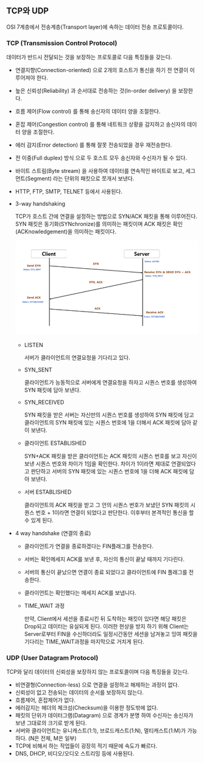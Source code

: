 ## TCP와 UDP

OSI 7계층에서 전송계층(Transport layer)에 속하는 데이터 전송 프로토콜이다.

### TCP (Transmission Control Protocol)

데이터가 반드시 전달되는 것을 보장하는 프로토콜로 다음 특징들을 갖는다.

- 연결지향(Connection-oriented) 으로 2개의 호스트가 통신을 하기 전 연결이 이루어져야 한다.
- 높은 신뢰성(Reliability) 과 순서대로 전송하는 것(In-order delivery) 을 보장한다.
- 흐름 제어(Flow control) 를 통해 송신자의 데이터 양을 조절한다.
- 혼잡 제어(Congestion control) 를 통해 네트워크 상황을 감지하고 송신자의 데이터 양을 조절한다.
- 에러 감지(Error detection) 를 통해 잘못 전송되었을 경우 재전송한다.
- 전 이중(Full duplex) 방식 으로 두 호스트 모두 송신자와 수신자가 될 수 있다.
- 바이트 스트림(Byte stream) 을 사용하여 데이터를 연속적인 바이트로 보고, 세그먼트(Segment) 라는 단위의 패킷으로 쪼개서 보낸다.
- HTTP, FTP, SMTP, TELNET 등에서 사용된다.
- 3-way handshaking

  TCP가 호스트 간에 연결을 설정하는 방법으로 SYN/ACK 패킷을 통해 이루어진다. SYN 패킷은 동기화(SYNchronize)를 의미하는 패킷이며 ACK 패킷은 확인(ACKnowledgement)을 의미하는 패킷이다.

  ![](./3hand.png)

  - LISTEN

    서버가 클라이언트의 연결요청을 기다리고 있다.

  - SYN_SENT

    클라이언트가 능동적으로 서버에게 연결요청을 하자고 시퀀스 번호를 생성하여 SYN 패킷에 담아 보낸다.

  - SYN_RECEIVED

    SYN 패킷을 받은 서버는 자신만의 시퀀스 번호를 생성하여 SYN 패킷에 담고 클라이언트의 SYN 패킷에 있는 시퀀스 번호에 1을 더해서 ACK 패킷에 담아 같이 보낸다.

  - 클라이언트 ESTABLISHED

    SYN+ACK 패킷을 받은 클라이언트는 ACK 패킷의 시퀀스 번호를 보고 자신이 보낸 시퀀스 번호와 차이가 1임을 확인한다. 차이가 1이라면 제대로 연결되었다고 판단하고 서버의 SYN 패킷에 있는 시퀀스 번호에 1을 더해 ACK 패킷에 담아 보낸다.

  - 서버 ESTABLISHED

    클라이언트의 ACK 패킷을 받고 그 안의 시퀀스 번호가 보냈던 SYN 패킷의 시퀀스 번호 + 1이라면 연결이 되었다고 판단한다. 이후부터 본격적인 통신을 할 수 있게 된다.

- 4 way handshake (연결의 종료)

  - 클라이언트가 연결을 종료하겠다는 FIN플래그를 전송한다.

  - 서버는 확인메세지 ACK를 보낸 후, 자신의 통신이 끝날 때까지 기다린다.

  - 서버의 통신이 끝났으면 연결이 종료 되었다고 클라이언트에 FIN 플래그를 전송한다.

  - 클라이언트는 확인했다는 메세지 ACK를 보냅니다.

  - TIME_WAIT 과정

    만약, Client에서 세션을 종료시킨 뒤 도착하는 패킷이 있다면 해당 패킷은 Drop되고 데이터는 유실되게 된다.
    이러한 현상을 방지 하기 위해 Client는 Server로부터 FIN을 수신하더라도 일정시간동안 세션을 남겨놓고 잉여 패킷을 기다리는 TIME_WAIT과정을 마지막으로 거치게 된다.

### UDP (User Datagram Protocol)

TCP와 달리 데이터의 신뢰성을 보장하지 않는 프로토콜이며 다음 특징들을 갖는다.

- 비연결형(Connection-less) 으로 연결을 설정하고 해제하는 과정이 없다.
- 신뢰성이 없고 전송되는 데이터의 순서를 보장하지 않는다.
- 흐름제어, 혼잡제어가 없다.
- 에러감지는 헤더의 체크섬(Checksum)을 이용한 정도밖에 없다.
- 패킷의 단위가 데이터그램(Datagram) 으로 경계가 분명 하여 수신자는 송신자가 보낸 그대로의 크기로 받게 된다.
- 서버와 클라이언트는 유니캐스트(1:1), 브로드캐스트(1:N), 멀티캐스트(1:M)가 가능하다. (N은 전체, M은 일부)
- TCP에 비해서 하는 작업들이 굉장히 적기 때문에 속도가 빠르다.
- DNS, DHCP, 비디오/오디오 스트리밍 등에 사용된다.
